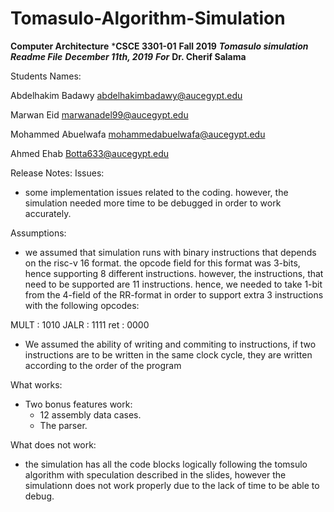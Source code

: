 # Tomasulo-Algorithm-Simulation
 
**********************************************************************Computer Architecture**********************************************************************
***************************************************************************CSCE 3301-01**************************************************************************
****************************************************************************Fall 2019****************************************************************************
*************************************************************************Tomasulo simulation Readme File*************************************************************************
***********************************************************************December 11th, 2019***********************************************************************
*******************************************************************************For*******************************************************************************
************************************************************************Dr. Cherif Salama************************************************************************

Students Names:

Abdelhakim Badawy 		abdelhakimbadawy@aucegypt.edu

Marwan Eid         		marwanadel99@aucegypt.edu

Mohammed Abuelwafa	 	mohammedabuelwafa@aucegypt.edu

Ahmed Ehab 			Botta633@aucegypt.edu


Release Notes:
Issues:
- some implementation issues related to the coding. however, the simulation needed more time to be debugged in order to work accurately.


Assumptions:
- we assumed that simulation runs with binary instructions that depends on the risc-v 16 format. the opcode field for this format was 3-bits, hence supporting 8 different instructions. however, the instructions, 
that need to be supported are 11 instructions. hence, we needed to take 1-bit from the 4-field of the RR-format in order to support extra 3 instructions with the following opcodes:

MULT : 1010
JALR : 1111
ret  : 0000

- We assumed the ability of writing and commiting to instructions, if two instructions are to be written in the same clock cycle, they are written according to the order of the program

What works:
- Two bonus features work:
	- 12 assembly data cases.
	- The parser.

What does not work:

- the simulation has all the code blocks logically following the tomsulo algorithm with speculation described in the slides, however the simulationn does not work properly due to the lack of time to be able to debug.
 
